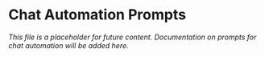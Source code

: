 # Chat Automation Prompts

*This file is a placeholder for future content. Documentation on prompts for chat automation will be added here.*
